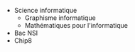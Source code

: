 * Science informatique
    * Graphisme informatique
    * Mathématiques pour l'informatique
* Bac NSI
* Chip8